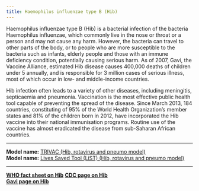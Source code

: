 ```yaml
---
title: Haemophilus influenzae type B (Hib)
---
```


Haemophilus influenzae type B (Hib) is a bacterial infection of the bacteria Haemophilus influenzae, which commonly live in the nose or throat or a person and may not cause any harm. However, the bacteria can travel to other parts of the body, or to people who are more susceptible to the bacteria such as infants, elderly people and those with an immune deficiency condition, potentially causing serious harm. As of 2007, Gavi, the Vaccine Alliance, estimated Hib disease causes 400,000 deaths of children under 5 annually, and is responsible for 3 million cases of serious illness, most of which occur in low- and middle-income countries. 

Hib infection often leads to a variety of other diseases, including meningitis, septicaemia and pneumonia. Vaccination is the most effective public health tool capable of preventing the spread of the disease. Since March 2013, 184 countries, constituting of 95% of the World Health Organization’s member states and 81% of the children born in 2012, have incorporated the Hib vaccine into their national immunisation programs. Routine use of the vaccine has almost eradicated the disease from sub-Saharan African countries. 

---

**Model name:**  [TRIVAC (Hib, rotavirus and pneumo model)](/models/hib)  
**Model name:**  [Lives Saved Tool (LiST) (Hib, rotavirus and pneumo model)](/models/hib#jhu) 

---

**[WHO fact sheet on Hib](http://www.who.int/immunization/topics/hib/en/)**
**[CDC page on Hib](https://www.cdc.gov/vaccines/vpd/hib/index.html)**          
**[Gavi page on Hib](http://www.gavi.org/support/nvs/hib/)**    



